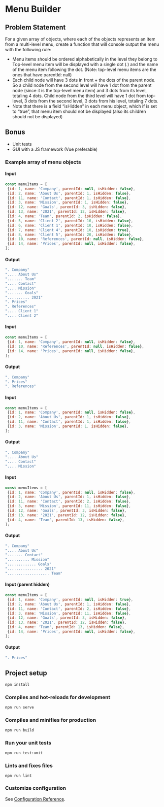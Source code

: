 # Menu Builder

## Problem Statement
For a given array of objects, where each of the objects represents an item from a multi-level menu, create a function that will console output the menu with the following rule:

- Menu items should be ordered alphabetically in the level they belong to
Top-level menu item will be displayed with a single dot (.) and the name of the menu item following the dot. (Note: top-level menu items are the ones that have parentId: null)
- Each child node will have 3 dots in front + the dots of the parent node. So a child node from the second level will have 1 dot from the parent node (since it is the top-level menu item) and 3 dots from its level, totaling 4 dots. Child node from the third level will have 1 dot from top-level, 3 dots from the second level, 3 dots from his level, totaling 7 dots.
- Note that there is a field “isHidden” in each menu object, which if is set to “true”, that menu item should not be displayed (also its children should not be displayed)

## Bonus

- Unit tests
- GUI with a JS framework (Vue preferable)

### Example array of menu objects

#### Input

```js
const menuItems = [
 {id: 1, name: 'Company', parentId: null, isHidden: false},
 {id: 2, name: 'About Us', parentId: 1, isHidden: false},
 {id: 11, name: 'Contact', parentId: 1, isHidden: false},
 {id: 3, name: 'Mission', parentId: 1, isHidden: false},
 {id: 12, name: 'Goals', parentId: 3, isHidden: false},
 {id: 13, name: '2021', parentId: 12, isHidden: false},
 {id: 4, name: 'Team', parentId: 2, isHidden: false},
 {id: 5, name: 'Client 2', parentId: 10, isHidden: false},
 {id: 6, name: 'Client 1', parentId: 10, isHidden: false},
 {id: 7, name: 'Client 4', parentId: 10, isHidden: true},
 {id: 8, name: 'Client 5', parentId: 20, isHidden: false},
 {id: 10, name: 'References', parentId: null, isHidden: false},
 {id: 14, name: 'Prices', parentId: null, isHidden: false},
];
```

#### Output

```sh
". Company"
".... About Us"
"....... Team"
".... Contact"
".... Mission"
"....... Goals"
".......... 2021"
". Prices"
". References"
".... Client 1"
".... Client 2"
```

#### Input

```js
const menuItems = [
 {id: 1, name: 'Company', parentId: null, isHidden: false},
 {id: 10, name: 'References', parentId: null, isHidden: false},
 {id: 14, name: 'Prices', parentId: null, isHidden: false},
];
```

#### Output

```sh
". Company"
". Prices"
". References"
```

#### Input

```js
const menuItems = [
 {id: 1, name: 'Company', parentId: null, isHidden: false},
 {id: 2, name: 'About Us', parentId: 1, isHidden: false},
 {id: 11, name: 'Contact', parentId: 1, isHidden: false},
 {id: 3, name: 'Mission', parentId: 1, isHidden: false},
];
```

#### Output

```sh
". Company"
".... About Us"
".... Contact"
".... Mission"
```

#### Input

``` js
const menuItems = [
 {id: 1, name: 'Company', parentId: null, isHidden: false},
 {id: 2, name: 'About Us', parentId: 1, isHidden: false},
 {id: 11, name: 'Contact', parentId: 2, isHidden: false},
 {id: 3, name: 'Mission', parentId: 11, isHidden: false},
 {id: 12, name: 'Goals', parentId: 3, isHidden: false},
 {id: 13, name: '2021', parentId: 12, isHidden: false},
 {id: 4, name: 'Team', parentId: 13, isHidden: false},
];
```

#### Output

```sh
". Company"
".... About Us"
"....... Contact"
".......... Mission"
"............. Goals"
"................ 2021"
"................... Team"
```

#### Input (parent hidden)

```js
const menuItems = [
 {id: 1, name: 'Company', parentId: null, isHidden: true},
 {id: 2, name: 'About Us', parentId: 1, isHidden: false},
 {id: 11, name: 'Contact', parentId: 2, isHidden: false},
 {id: 3, name: 'Mission', parentId: 11, isHidden: false},
 {id: 12, name: 'Goals', parentId: 3, isHidden: false},
 {id: 13, name: '2021', parentId: 12, isHidden: false},
 {id: 4, name: 'Team', parentId: 13, isHidden: false},
 {id: 14, name: 'Prices', parentId: null, isHidden: false},
];
```

#### Output

```sh
". Prices"
```

## Project setup

```sh
npm install
```

### Compiles and hot-reloads for development

```sh
npm run serve
```

### Compiles and minifies for production

```sh
npm run build
```

### Run your unit tests

```sh
npm run test:unit
```

### Lints and fixes files

```
npm run lint
```

### Customize configuration
See [Configuration Reference](https://cli.vuejs.org/config/).
